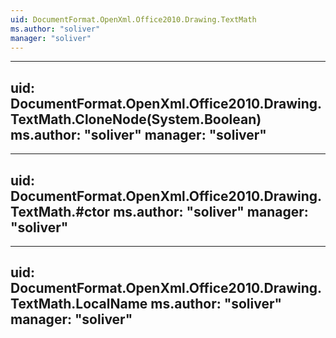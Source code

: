 ```yaml
---
uid: DocumentFormat.OpenXml.Office2010.Drawing.TextMath
ms.author: "soliver"
manager: "soliver"
---
```


---
uid: DocumentFormat.OpenXml.Office2010.Drawing.TextMath.CloneNode(System.Boolean)
ms.author: "soliver"
manager: "soliver"
---

---
uid: DocumentFormat.OpenXml.Office2010.Drawing.TextMath.#ctor
ms.author: "soliver"
manager: "soliver"
---

---
uid: DocumentFormat.OpenXml.Office2010.Drawing.TextMath.LocalName
ms.author: "soliver"
manager: "soliver"
---

